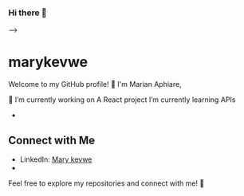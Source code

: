 ### Hi there 👋


-->
# marykevwe

Welcome to my GitHub profile! 👋 I'm Marian Aphiare, 

🔭 I’m currently working on A React project
 I’m currently learning  APIs

-

## Connect with Me

- LinkedIn: [Mary kevwe](https://www.linkedin.com/in/Marykevwe)
- 

Feel free to explore my repositories and connect with me! 🚀

